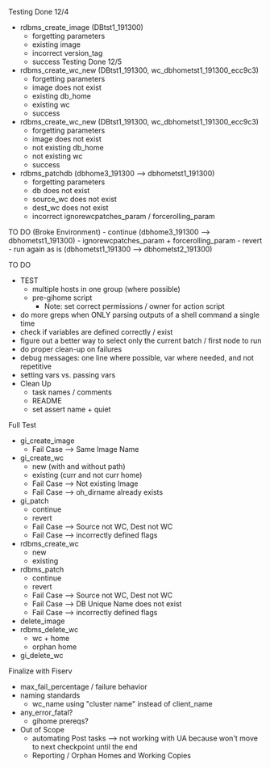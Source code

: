 Testing Done 12/4
- rdbms_create_image (DBtst1_191300)
    - forgetting parameters
    - existing image
    - incorrect version_tag
    - success
Testing Done 12/5
- rdbms_create_wc_new (DBtst1_191300, wc_dbhometst1_191300_ecc9c3)
    - forgetting parameters
    - image does not exist
    - existing db_home
    - existing wc
    - success
- rdbms_create_wc_new (DBtst1_191300, wc_dbhometst1_191300_ecc9c3)
    - forgetting parameters
    - image does not exist
    - not existing db_home
    - not existing wc
    - success
- rdbms_patchdb (dbhome3_191300 --> dbhometst1_191300)
    - forgetting parameters
    - db does not exist
    - source_wc does not exist
    - dest_wc does not exist
    - incorrect ignorewcpatches_param / forcerolling_param

TO DO (Broke Environment)
    - continue (dbhome3_191300 --> dbhometst1_191300)
    - ignorewcpatches_param + forcerolling_param
    - revert
    - run again as is (dbhometst1_191300 --> dbhometst2_191300)



TO DO
- TEST
    - multiple hosts in one group (where possible)
    - pre-gihome script
        - Note: set correct permissions / owner for action script
- do more greps when ONLY parsing outputs of a shell command a single time
- check if variables are defined correctly / exist
- figure out a better way to select only the current batch / first node to run
- do proper clean-up on failures
- debug messages: one line where possible, var where needed, and not repetitive
- setting vars vs. passing vars
- Clean Up
    - task names / comments
    - README
    - set assert name + quiet

Full Test
- gi_create_image
    - Fail Case --> Same Image Name
- gi_create_wc
    - new (with and without path)
    - existing (curr and not curr home)
    - Fail Case --> Not existing Image
    - Fail Case --> oh_dirname already exists
- gi_patch
    - continue
    - revert
    - Fail Case --> Source not WC, Dest not WC
    - Fail Case --> incorrectly defined flags
- rdbms_create_wc
    - new
    - existing
- rdbms_patch
    - continue
    - revert
    - Fail Case --> Source not WC, Dest not WC
    - Fail Case --> DB Unique Name does not exist
    - Fail Case --> incorrectly defined flags
- delete_image
- rdbms_delete_wc
    - wc + home
    - orphan home
- gi_delete_wc

Finalize with Fiserv
- max_fail_percentage / failure behavior
- naming standards
    - wc_name using "cluster name" instead of client_name
- any_error_fatal?
    - gihome prereqs?
- Out of Scope
    - automating Post tasks --> not working with UA because won't move to next checkpoint until the end
    - Reporting / Orphan Homes and Working Copies






